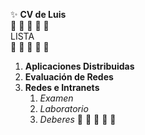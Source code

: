:sparkles: __CV de Luis__
<br>
:star2: :star2: :star2: :star2: :star2:
<br>
LISTA
<br>
:star2: :star2: :star2: :star2: :star2:
<br>
1. **Aplicaciones Distribuidas**
2. **Evaluación de Redes**
3. **Redes e Intranets**
   1. *Examen*
   2. *Laboratorio*
   3. *Deberes*
:star2: :star2: :star2: :star2: :star2:
